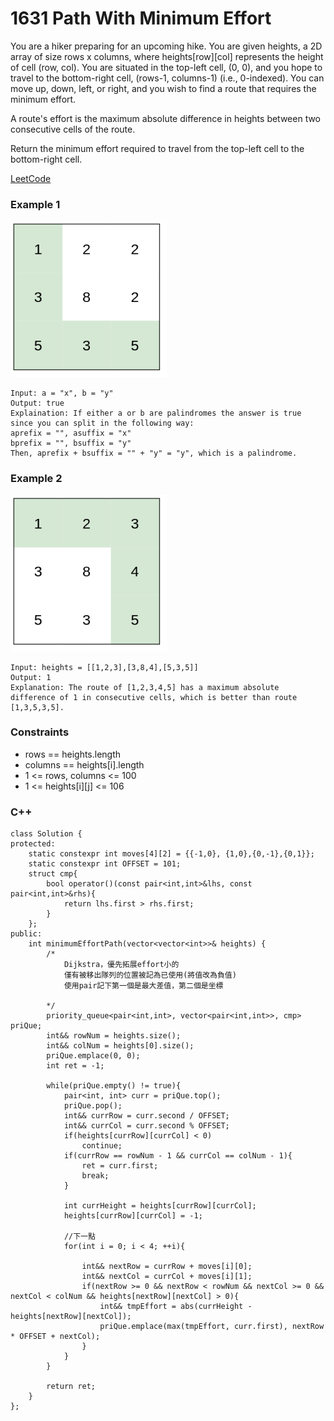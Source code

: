 # 1631 Path With Minimum Effort

You are a hiker preparing for an upcoming hike. You are given heights, a 2D array of size rows x columns, where heights[row][col] represents the height of cell (row, col). You are situated in the top-left cell, (0, 0), and you hope to travel to the bottom-right cell, (rows-1, columns-1) (i.e., 0-indexed). You can move up, down, left, or right, and you wish to find a route that requires the minimum effort.

A route's effort is the maximum absolute difference in heights between two consecutive cells of the route.

Return the minimum effort required to travel from the top-left cell to the bottom-right cell.

[LeetCode](https://leetcode.cn/problems/path-with-minimum-effort/)

### Example 1

<img src="img/1631_1.png" width = "250"/>

```
Input: a = "x", b = "y"
Output: true
Explaination: If either a or b are palindromes the answer is true since you can split in the following way:
aprefix = "", asuffix = "x"
bprefix = "", bsuffix = "y"
Then, aprefix + bsuffix = "" + "y" = "y", which is a palindrome.
```

### Example 2

<img src="img/1631_2.png" width = "250"/>

```
Input: heights = [[1,2,3],[3,8,4],[5,3,5]]
Output: 1
Explanation: The route of [1,2,3,4,5] has a maximum absolute difference of 1 in consecutive cells, which is better than route [1,3,5,3,5].
```

 

### Constraints

* rows == heights.length
* columns == heights[i].length
* 1 <= rows, columns <= 100
* 1 <= heights[i][j] <= 106

### C++ 

```
class Solution {
protected:
    static constexpr int moves[4][2] = {{-1,0}, {1,0},{0,-1},{0,1}};
    static constexpr int OFFSET = 101;
    struct cmp{
        bool operator()(const pair<int,int>&lhs, const pair<int,int>&rhs){
            return lhs.first > rhs.first;
        }
    };
public:
    int minimumEffortPath(vector<vector<int>>& heights) {
        /*
            Dijkstra，優先拓展effort小的
            僅有被移出隊列的位置被記為已使用(將值改為負值)
            使用pair記下第一個是最大差值，第二個是坐標

        */
        priority_queue<pair<int,int>, vector<pair<int,int>>, cmp> priQue;
        int&& rowNum = heights.size();
        int&& colNum = heights[0].size();
        priQue.emplace(0, 0);
        int ret = -1;

        while(priQue.empty() != true){
            pair<int, int> curr = priQue.top();
            priQue.pop();
            int&& currRow = curr.second / OFFSET;
            int&& currCol = curr.second % OFFSET;
            if(heights[currRow][currCol] < 0)
                continue;
            if(currRow == rowNum - 1 && currCol == colNum - 1){
                ret = curr.first;
                break;
            }

            int currHeight = heights[currRow][currCol];
            heights[currRow][currCol] = -1;

            //下一點
            for(int i = 0; i < 4; ++i){
                
                int&& nextRow = currRow + moves[i][0];
                int&& nextCol = currCol + moves[i][1];
                if(nextRow >= 0 && nextRow < rowNum && nextCol >= 0 && nextCol < colNum && heights[nextRow][nextCol] > 0){
                    int&& tmpEffort = abs(currHeight - heights[nextRow][nextCol]);
                    priQue.emplace(max(tmpEffort, curr.first), nextRow * OFFSET + nextCol);
                }
            }
        }

        return ret;
    }
};
```